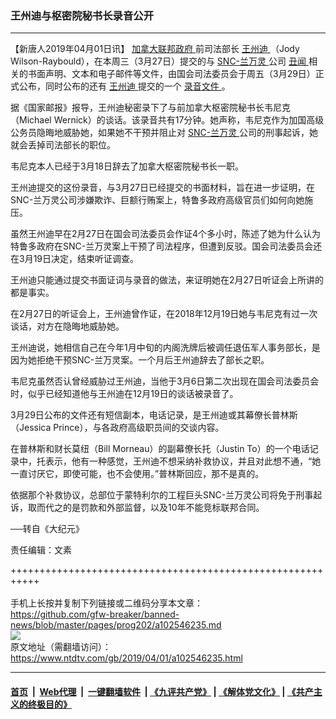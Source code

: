 ### 王州迪与枢密院秘书长录音公开
------------------------

<div class="post_content" itemprop="articleBody">
 <p>
  【新唐人2019年04月01日讯】
  <a href="https://www.ntdtv.com/gb/加拿大联邦政府.htm">
   加拿大联邦政府
  </a>
  前司法部长
  <a href="https://www.ntdtv.com/gb/王州迪.htm">
   王州迪
  </a>
  （Jody Wilson-Raybould），在本周三（3月27日）提交的与
  <a href="https://www.ntdtv.com/gb/snc-兰万灵.htm">
   SNC-兰万灵
  </a>
  公司
  <a href="https://www.ntdtv.com/gb/丑闻.htm">
   丑闻
  </a>
  相关的书面声明、文本和电子邮件等文件，由国会司法委员会于周五（3月29日）正式公布，同时公布的还有
  <a href="https://www.ntdtv.com/gb/王州迪.htm">
   王州迪
  </a>
  提交的一个
  <a href="https://www.ntdtv.com/gb/录音文件.htm">
   录音文件
  </a>
  。
 </p>
 <div class="adshow300" data-google-query-id="CKLboc2Nr-ECFRFxAQodICsGLw" id="inarticle_ad300">
  <div id="google_ads_iframe_/5965368/DJYwww_articles_news_below-header_0__container__">
   据《国家邮报》报导，王州迪秘密录下了与前加拿大枢密院秘书长韦尼克（Michael Wernick）的谈话。该录音共有17分钟。她声称，韦尼克作为加国高级公务员隐晦地威胁她，如果她不干预并阻止对
   <a href="https://www.ntdtv.com/gb/snc-兰万灵.htm">
    SNC-兰万灵
   </a>
   公司的刑事起诉，她就会丢掉司法部长的职位。
  </div>
 </div>
 <p>
  韦尼克本人已经于3月18日辞去了加拿大枢密院秘书长一职。
  <br/>
 </p>
 <p>
  王州迪提交的这份录音，与3月27日已经提交的书面材料，旨在进一步证明，在SNC-兰万灵公司涉嫌欺诈、巨额行贿案上，特鲁多政府高级官员们如何向她施压。
 </p>
 <p>
  虽然王州迪早在2月27日在国会司法委员会作证4个多小时，陈述了她为什么认为特鲁多政府在SNC-兰万灵案上干预了司法程序，但遭到反驳。国会司法委员会还在3月19日决定，结束听证调查。
 </p>
 <p>
  王州迪只能通过提交书面证词与录音的做法，来证明她在2月27日听证会上所讲的都是事实。
 </p>
 <p>
  在2月27日的听证会上，王州迪曾作证，在2018年12月19日她与韦尼克有过一次谈话，对方在隐晦地威胁她。
 </p>
 <p>
  王州迪说，她相信自己在今年1月中旬的内阁洗牌后被调任退伍军人事务部长，是因为她拒绝干预SNC-兰万灵案。一个月后王州迪辞去了部长之职。
 </p>
 <p>
  韦尼克虽然否认曾经威胁过王州迪，当他于3月6日第二次出现在国会司法委员会时，似乎已经知道他与王州迪在12月19日的谈话被录音了。
 </p>
 <p>
  3月29日公布的文件还有短信副本，电话记录，是王州迪或其幕僚长普林斯（Jessica Prince），与各政府高级职员间的交谈内容。
 </p>
 <p>
  在普林斯和财长莫纽（Bill Morneau）的副幕僚长托（Justin To）的一个电话记录中，托表示，他有一种感觉，王州迪不想采纳补救协议，并且对此想不通，“她一直讨厌它，即使可能，也不会使用。”普林斯回应，那不是真的。
 </p>
 <p>
  依据那个补救协议，总部位于蒙特利尔的工程巨头SNC-兰万灵公司将免于刑事起诉，取而代之的是罚款和外部监督，以及10年不能竞标联邦合同。
 </p>
 <p>
 </p>
 <p>
  ──转自《大纪元》
 </p>
 <p>
  责任编辑：文素
 </p>
 <div class="single_ad">
 </div>
</div>

+++++++++++++++++++++++++++++++++++++++++++++++++++++++++++<br/><br/>
手机上长按并复制下列链接或二维码分享本文章：<br/>
https://github.com/gfw-breaker/banned-news/blob/master/pages/prog202/a102546235.md <br/>
<a href='https://github.com/gfw-breaker/banned-news/blob/master/pages/prog202/a102546235.md'><img src='https://github.com/gfw-breaker/banned-news/blob/master/pages/prog202/a102546235.md.png'/></a> <br/>
原文地址（需翻墙访问）：https://www.ntdtv.com/gb/2019/04/01/a102546235.html


------------------------
#### [首页](https://github.com/gfw-breaker/banned-news/blob/master/README.md) &nbsp;|&nbsp; [Web代理](https://github.com/labour-camp/helloworld) &nbsp;|&nbsp; [一键翻墙软件](https://github.com/gfw-breaker/nogfw/blob/master/README.md) &nbsp;| [《九评共产党》](https://github.com/gfw-breaker/9ping.md/blob/master/README.md#九评之一评共产党是什么) | [《解体党文化》](https://github.com/gfw-breaker/jtdwh.md/blob/master/README.md) | [《共产主义的终极目的》](https://github.com/gfw-breaker/gczydzjmd.md/blob/master/README.md)

